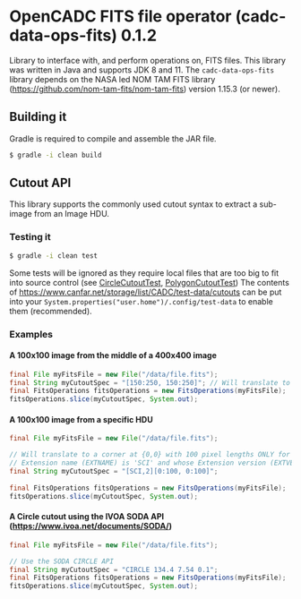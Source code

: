 # OpenCADC FITS file operator (cadc-data-ops-fits) 0.1.2

Library to interface with, and perform operations on, FITS files.  This library was written in Java and supports JDK 8 and 11.
The `cadc-data-ops-fits` library depends on the NASA led NOM TAM FITS library 
(https://github.com/nom-tam-fits/nom-tam-fits) version 1.15.3 (or newer).

## Building it
Gradle is required to compile and assemble the JAR file.

```bash
$ gradle -i clean build
```

## Cutout API
This library supports the commonly used cutout syntax to extract a sub-image from an Image HDU.

### Testing it
```bash
$ gradle -i clean test
```

Some tests will be ignored as they require local files that are too big to fit into source control 
(see [CircleCutoutTest](src/test/java/org/opencadc/fits/slice/CircleCutoutTest.java), [PolygonCutoutTest](src/test/java/org/opencadc/fits/slice/PolygonCutoutTest.java))
The contents of https://www.canfar.net/storage/list/CADC/test-data/cutouts can be put into your `System.properties("user.home")/.config/test-data`
to enable them (recommended).

### Examples

#### A 100x100 image from the middle of a 400x400 image

```java
final File myFitsFile = new File("/data/file.fits");
final String myCutoutSpec = "[150:250, 150:250]"; // Will translate to a corner at {150,150} with 100 pixel lengths
final FitsOperations fitsOperations = new FitsOperations(myFitsFile);
fitsOperations.slice(myCutoutSpec, System.out);
```

#### A 100x100 image from a specific HDU

```java
final File myFitsFile = new File("/data/file.fits");

// Will translate to a corner at {0,0} with 100 pixel lengths ONLY for an HDU whose
// Extension name (EXTNAME) is 'SCI' and whose Extension version (EXTVER) is 2.
final String myCutoutSpec = "[SCI,2][0:100, 0:100]";
 
final FitsOperations fitsOperations = new FitsOperations(myFitsFile);
fitsOperations.slice(myCutoutSpec, System.out);
```

#### A Circle cutout using the IVOA SODA API (https://www.ivoa.net/documents/SODA/)

```java
final File myFitsFile = new File("/data/file.fits");

// Use the SODA CIRCLE API
final String myCutoutSpec = "CIRCLE 134.4 7.54 0.1";
final FitsOperations fitsOperations = new FitsOperations(myFitsFile);
fitsOperations.slice(myCutoutSpec, System.out);
```
